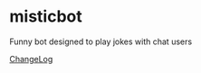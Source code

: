 # misticbot

Funny bot designed to play jokes with chat users

[ChangeLog](https://headwayapp.co/misticbot-changeshttps://headwayapp.co/mistic-bot-change)
